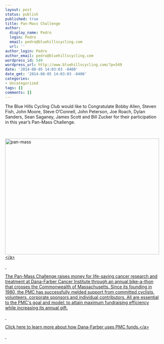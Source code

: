 ```yaml
---
layout: post
status: publish
published: true
title: Pan-Mass Challenge
author:
  display_name: Pedro
  login: Pedro
  email: pedro@bluehillscycling.com
  url: ''
author_login: Pedro
author_email: pedro@bluehillscycling.com
wordpress_id: 549
wordpress_url: http://www.bluehillscycling.com/?p=549
date: '2014-08-05 14:03:03 -0400'
date_gmt: '2014-08-05 14:03:03 -0400'
categories:
- Uncategorized
tags: []
comments: []
---
```

<p>The Blue Hills Cycling Club would like to Congratulate Bobby Allen, Steven Fish, John Moore, Steve O&rsquo;Connell, John Peterson, Joe Roach, Dylan Sanders, Sean Saganey, James Scott and Bill Zucker for their participation in this year&rsquo;s Pan-Mass Challenge.</p>
<p>&nbsp;</p>
<p><a href="http:&#47;&#47;www.bluehillscycling.com&#47;BHCC-3&#47;wp-content&#47;uploads&#47;2014&#47;08&#47;pan-mass.jpg"><img class="alignnone size-full wp-image-551" alt="pan-mass" src="http:&#47;&#47;www.bluehillscycling.com&#47;BHCC-3&#47;wp-content&#47;uploads&#47;2014&#47;08&#47;pan-mass.jpg" width="500" height="375" &#47;><&#47;a></p>
<p>&nbsp;</p>
<p>The Pan-Mass Challenge raises money for life-saving cancer research and treatment at Dana-Farber Cancer Institute through an annual bike-a-thon that crosses the Commonwealth of Massachusetts. Since its founding in 1980, the PMC has successfully melded support from committed cyclists, volunteers, corporate sponsors and individual contributors. All are essential to the PMC's goal and model: to attain maximum fundraising efficiency while increasing its annual gift.</p>
<p>&nbsp;</p>
<p><a href="http:&#47;&#47;www.pmc.org&#47;sites&#47;pmc.org&#47;files&#47;backgrounds&#47;unrestrictedgiving.pdf">Click here to learn more about how Dana-Farber uses PMC funds.<&#47;a></p>
<p>&nbsp;</p>
